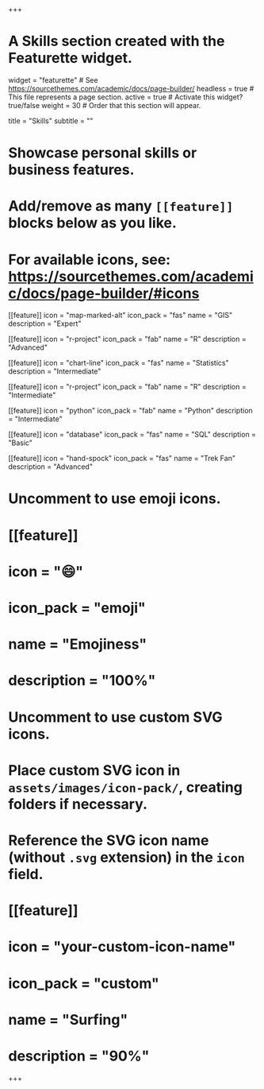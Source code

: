 +++
# A Skills section created with the Featurette widget.
widget = "featurette"  # See https://sourcethemes.com/academic/docs/page-builder/
headless = true  # This file represents a page section.
active = true  # Activate this widget? true/false
weight = 30  # Order that this section will appear.

title = "Skills"
subtitle = ""

# Showcase personal skills or business features.
# 
# Add/remove as many `[[feature]]` blocks below as you like.
# 
# For available icons, see: https://sourcethemes.com/academic/docs/page-builder/#icons
[[feature]]
  icon = "map-marked-alt"
  icon_pack = "fas"
  name = "GIS"
  description = "Expert"

[[feature]]
  icon = "r-project"
  icon_pack = "fab"
  name = "R"
  description = "Advanced"
  
[[feature]]
  icon = "chart-line"
  icon_pack = "fas"
  name = "Statistics"
  description = "Intermediate" 

[[feature]]
  icon = "r-project"
  icon_pack = "fab"
  name = "R"
  description = "Intermediate"

[[feature]]
  icon = "python"
  icon_pack = "fab"
  name = "Python"
  description = "Intermediate"

[[feature]]
  icon = "database"
  icon_pack = "fas"
  name = "SQL"
  description = "Basic"
  
[[feature]]
  icon = "hand-spock"
  icon_pack = "fas"
  name = "Trek Fan"
  description = "Advanced"

# Uncomment to use emoji icons.
# [[feature]]
#  icon = ":smile:"
#  icon_pack = "emoji"
#  name = "Emojiness"
#  description = "100%"  

# Uncomment to use custom SVG icons.
# Place custom SVG icon in `assets/images/icon-pack/`, creating folders if necessary.
# Reference the SVG icon name (without `.svg` extension) in the `icon` field.
# [[feature]]
#  icon = "your-custom-icon-name"
#  icon_pack = "custom"
#  name = "Surfing"
#  description = "90%"

+++
